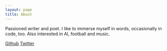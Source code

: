 ```yaml
---
layout: page
title: About
---
```


Passioned writer and poet. I like to immerse myself in words, occasionally in code, too. Also interested in AI, football and music.

[Github](https://github.com/abhishek7h) [Twitter](https://twitter.com/abhishek7h)
